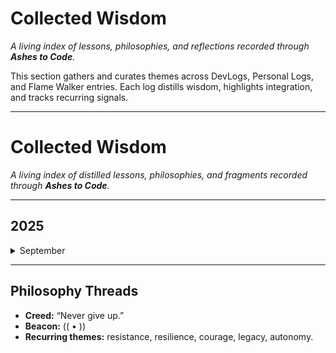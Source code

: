 # Collected Wisdom

_A living index of lessons, philosophies, and reflections recorded through **Ashes to Code**._

This section gathers and curates themes across DevLogs, Personal Logs, and Flame Walker entries.
Each log distills wisdom, highlights integration, and tracks recurring signals.

---

# Collected Wisdom

_A living index of distilled lessons, philosophies, and fragments recorded through **Ashes to Code**._

---

## 2025

<details>
<summary>September</summary>

- **[2025-09-27 — Gate Keepers / Adapt to Overcome / Courage + Healthy Defiance](2025-09-27.md)**
- **[2025-09-28 — Honor / The Way / Change / Integration](2025-09-28.md)**

</details>


---

## Philosophy Threads

- **Creed:** “Never give up.”
- **Beacon:** (( • ))
- **Recurring themes:** resistance, resilience, courage, legacy, autonomy.